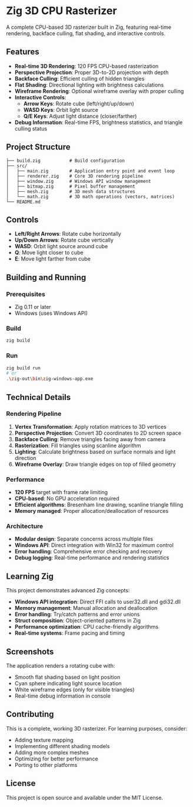 # Zig 3D CPU Rasterizer

A complete CPU-based 3D rasterizer built in Zig, featuring real-time rendering, backface culling, flat shading, and interactive controls.

## Features

- **Real-time 3D Rendering**: 120 FPS CPU-based rasterization
- **Perspective Projection**: Proper 3D-to-2D projection with depth
- **Backface Culling**: Efficient culling of hidden triangles
- **Flat Shading**: Directional lighting with brightness calculations
- **Wireframe Rendering**: Optional wireframe overlay with proper culling
- **Interactive Controls**:
  - **Arrow Keys**: Rotate cube (left/right/up/down)
  - **WASD Keys**: Orbit light source
  - **Q/E Keys**: Adjust light distance (closer/farther)
- **Debug Information**: Real-time FPS, brightness statistics, and triangle culling status

## Project Structure

```
├── build.zig           # Build configuration
├── src/
│   ├── main.zig        # Application entry point and event loop
│   ├── renderer.zig    # Core 3D rendering pipeline
│   ├── window.zig      # Windows API window management
│   ├── bitmap.zig      # Pixel buffer management
│   ├── mesh.zig        # 3D mesh data structures
│   └── math.zig        # 3D math operations (vectors, matrices)
└── README.md
```

## Controls

- **Left/Right Arrows**: Rotate cube horizontally
- **Up/Down Arrows**: Rotate cube vertically
- **WASD**: Orbit light source around cube
- **Q**: Move light closer to cube
- **E**: Move light farther from cube

## Building and Running

### Prerequisites
- Zig 0.11 or later
- Windows (uses Windows API)

### Build
```bash
zig build
```

### Run
```bash
zig build run
# or
.\zig-out\bin\zig-windows-app.exe
```

## Technical Details

### Rendering Pipeline
1. **Vertex Transformation**: Apply rotation matrices to 3D vertices
2. **Perspective Projection**: Convert 3D coordinates to 2D screen space
3. **Backface Culling**: Remove triangles facing away from camera
4. **Rasterization**: Fill triangles using scanline algorithm
5. **Lighting**: Calculate brightness based on surface normals and light direction
6. **Wireframe Overlay**: Draw triangle edges on top of filled geometry

### Performance
- **120 FPS** target with frame rate limiting
- **CPU-based**: No GPU acceleration required
- **Efficient algorithms**: Bresenham line drawing, scanline triangle filling
- **Memory managed**: Proper allocation/deallocation of resources

### Architecture
- **Modular design**: Separate concerns across multiple files
- **Windows API**: Direct integration with Win32 for maximum control
- **Error handling**: Comprehensive error checking and recovery
- **Debug logging**: Real-time performance and rendering statistics

## Learning Zig

This project demonstrates advanced Zig concepts:
- **Windows API integration**: Direct FFI calls to user32.dll and gdi32.dll
- **Memory management**: Manual allocation and deallocation
- **Error handling**: Try/catch patterns and error unions
- **Struct composition**: Object-oriented patterns in Zig
- **Performance optimization**: CPU cache-friendly algorithms
- **Real-time systems**: Frame pacing and timing

## Screenshots

The application renders a rotating cube with:
- Smooth flat shading based on light position
- Cyan sphere indicating light source location
- White wireframe edges (only for visible triangles)
- Real-time debug information in console

## Contributing

This is a complete, working 3D rasterizer. For learning purposes, consider:
- Adding texture mapping
- Implementing different shading models
- Adding more complex meshes
- Optimizing for better performance
- Porting to other platforms

## License

This project is open source and available under the MIT License.